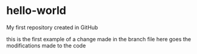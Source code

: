 # hello-world
My first repository created in GitHub

this is the first example of a change made in the branch file
here goes the modifications made to the code
